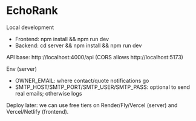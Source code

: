 # EchoRank

Local development
- Frontend: npm install && npm run dev
- Backend: cd server && npm install && npm run dev

API base: http://localhost:4000/api (CORS allows http://localhost:5173)

Env (server)
- OWNER_EMAIL: where contact/quote notifications go
- SMTP_HOST/SMTP_PORT/SMTP_USER/SMTP_PASS: optional to send real emails; otherwise logs

Deploy later: we can use free tiers on Render/Fly/Vercel (server) and Vercel/Netlify (frontend).
